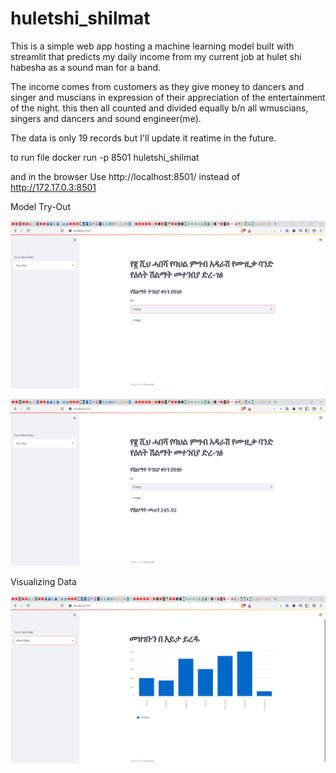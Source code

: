 # huletshi_shilmat


This is a simple web app  hosting a machine learning model built with streamlit that predicts my daily income from my current job at hulet shi habesha as a sound man for a band.

The income comes from customers as they give money to dancers and singer and muscians in expression of their appreciation of the entertainment of the night. this then all counted and divided equally b/n all wmuscians, singers and dancers and sound engineer(me).

The data is only 19 records but I'll update it reatime in the future.


to run file
docker run -p 8501 huletshi_shilmat

and in the browser 
Use http://localhost:8501/ instead of http://172.17.0.3:8501

Model Try-Out 

![tryout!](https://github.com/EyuaelB/huletshi_shilmat/blob/master/screenshots/try_out_page.png)

![result!](https://github.com/EyuaelB/huletshi_shilmat/blob/master/screenshots/try_out_page_result.png)


Visualizing Data




![about_data!](https://github.com/EyuaelB/huletshi_shilmat/blob/master/screenshots/about_data_page.png)

